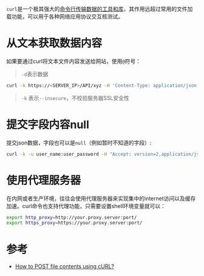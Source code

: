 `curl`是一个极其强大的[命令行传输数据的工具和库](https://curl.haxx.se/)，其作用远超过常用的文件加载功能，可以用于各种网络应用协议交互核测试。

# 从文本获取数据内容

如果要通过curl将文本文件内容发送给网站，使用`@`符号：

> `-d`表示数据

```bash
curl -k https://<SERVER_IP>/API/xyz -H 'Content-Type: application/json' -d @/var/log/example.log
```

> `-k` 表示`--insecure`，不校验服务器SSL安全性

# 提交字段内容null

提交json数据，字段也可以是`null`（例如暂时不知道的字段）:

```bash
curl -k -u user_name:user_password -H "Accept: version=2,application/json" -H "Content-Type: application/json" -X POST -d '{"name": "tom", "phone": null, "address": "x road, y room", "crash_time": "2018-07-26 06:48:02"}' http://myapp.com/api/contact/
```

# 使用代理服务器

在内网或者生产环境，往往会使用代理服务器来实现集中的internet访问以及缓存加速。curl命令也支持代理功能，只需要设置shell环境变量就可以：

```bash
export http_proxy=http://your.proxy.server:port/
export https_proxy=https://your.proxy.server:port/
```

# 参考

* [How to POST file contents using cURL?](https://superuser.com/questions/1054742/how-to-post-file-contents-using-curl)